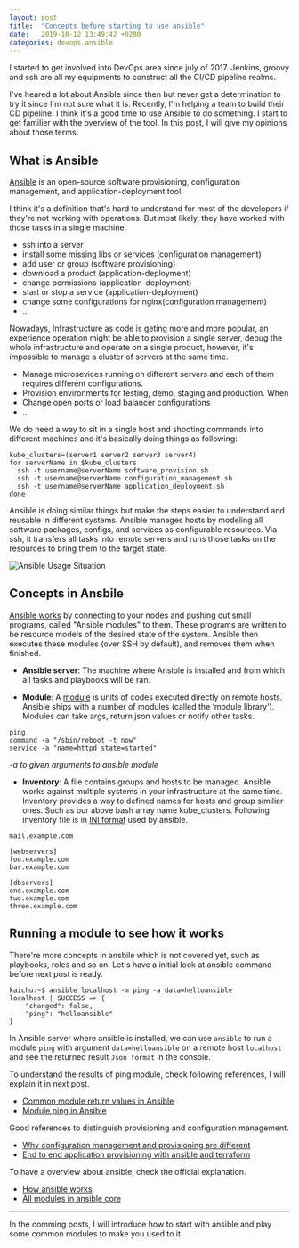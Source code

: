 ```yaml
---
layout: post
title:  "Concepts before starting to use ansible"
date:   2019-10-12 13:49:42 +0200
categories: devops,ansible
---
```


I started to get involved into DevOps area since july of 2017. Jenkins, groovy and ssh are all my equipments to construct all the CI/CD pipeline realms. 

I've heared a lot about Ansible since then but never get a determination to try it since I'm not sure what it is. Recently, I'm helping a team to build their CD pipeline. I think it's a good time to use Ansible to do something. I start to get familier with the overview of the tool. In this post, I will give my opinions about those terms.

## What is Ansible
[Ansible](https://en.wikipedia.org/wiki/Ansible_(software)) is an open-source software provisioning, configuration management, and application-deployment tool.

I think it's a definition that's hard to understand for most of the developers if they're not working with operations. But most likely, they have worked with those tasks in a single machine.

- ssh into a server
- install some missing libs or services (configuration management)
- add user or group (software provisioning)
- download a product (application-deployment)
- change permissions (application-deployment)
- start or stop a service (application-deployment)
- change some configurations for nginx(configuration management)
- ...

Nowadays, Infrastructure as code is geting more and more popular, an experience operation might be able to provision a single server, debug the whole infrastructure and operate on a single product, however, it's impossible to manage a cluster of servers at the same time.

- Manage microsevices running on different servers and each of them requires different configurations. 
- Provision environments for testing, demo, staging and production.
When
- Change open ports or load balancer configurations 
- ...

We do need a way to sit in a single host and shooting commands into different machines and it's basically doing things as following:
```
kube_clusters=(server1 server2 server3 server4)
for serverName in $kube_clusters
  ssh -t username@serverName software_provision.sh 
  ssh -t username@serverName configuration_management.sh 
  ssh -t username@serverName application_deployment.sh 
done
```
Ansible is doing similar things but make the steps easier to understand and reusable in different systems. Ansible manages hosts by modeling all software packages, configs, and services as configurable resources. Via ssh, it transfers all tasks into remote servers and runs those tasks on the resources to bring them to the target state.

![Ansible Usage Situation](/assets/Ansible_ov.png)

## Concepts in Ansbile
[Ansible works](https://www.ansible.com/overview/how-ansible-works) by connecting to your nodes and pushing out small programs, called "Ansible modules" to them. These programs are written to be resource models of the desired state of the system. Ansible then executes these modules (over SSH by default), and removes them when finished.

- **Ansible server**: The machine where Ansible is installed and from which all tasks and playbooks will be ran. 

- **Module**: A [module](https://docs.ansible.com/ansible/latest/user_guide/modules_intro.html) is units of codes executed directly on remote hosts. Ansible ships with a number of modules (called the ‘module library’). Modules can take args, return json values or notify other tasks.

```
ping
command -a "/sbin/reboot -t now"
service -a "name=httpd state=started"
```
*-a to given arguments to ansible module*

- **Inventory**: A file contains groups and hosts to be managed. Ansible works against multiple systems in your infrastructure at the same time. Inventory provides a way to defined names for hosts and group similiar ones. Such as our above bash array name kube_clusters. Following inventory file is in [INI format](https://en.wikipedia.org/wiki/INI_file) used by ansible.

```
mail.example.com

[webservers]
foo.example.com
bar.example.com

[dbservers]
one.example.com
two.example.com
three.example.com
```

## Running a module to see how it works
There're more concepts in ansbile which is not covered yet, such as playbooks, roles and so on. Let's have a initial look at ansible command before next post is ready.

```
kaichu:~$ ansible localhost -m ping -a data=helloansible
localhost | SUCCESS => {
    "changed": false,
    "ping": "helloansible"
}
```

In Ansible server where ansible is installed, we can use `ansible` to run a module `ping` with argument `data=helloansible` on a remote host `localhost` and see the returned result `Json format` in the console.

To understand the results of ping module, check following references, I will explain it in next post.
- [Common module return values in Ansible](https://docs.ansible.com/ansible/latest/reference_appendices/common_return_values.html#changed)
- [Module ping in Ansible](https://docs.ansible.com/ansible/latest/modules/ping_module.html)

Good references to distinguish provisioning and configuration management.
- [Why configuration management and provisioning are different](https://www.thoughtworks.com/insights/blog/why-configuration-management-and-provisioning-are-different)
- [End to end application provisioning with ansible and terraform](https://www.ibm.com/cloud/blog/end-to-end-application-provisioning-with-ansible-and-terraform)

To have a overview about ansible, check the official explanation.
- [How ansible works](https://www.ansible.com/overview/how-ansible-works)
- [All modules in ansible core](https://docs.ansible.com/ansible/latest/modules)

---

In the comming posts, I will introduce how to start with ansible and play some common modules to make you used to it. 
